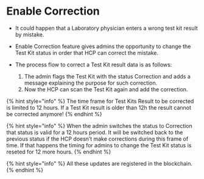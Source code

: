 # Enable Correction

- It could happen that a Laboratory physician enters a wrong test kit result by mistake.

- Enable Correction feature gives admins the opportunity to change the Test Kit status in order that HCP can correct the mistake.

- The process flow to correct a Test Kit result data is as follows:

    1. The admin flags the Test Kit with the status Correction and adds a message explaining the purpose for such correction.
    2. Now the HCP can scan the Test Kit again and add the correction.

{% hint style="info" %} The time frame for Test Kits Result to be corrected is limited to 12 hours. If a Test Kit result is older than 12h the result cannot be corrected anymore! {% endhint %}

{% hint style="info" %} When the admin switches the status to Correction that status is valid for a 12 hours period. It will be switched back to the previous status if the HCP doesn’t make corrections during this frame of time. If that happens the timing for admins to change the Test Kit status is reseted for 12 more hours. {% endhint %}

{% hint style="info" %} All these updates are registered in the blockchain. {% endhint %}


